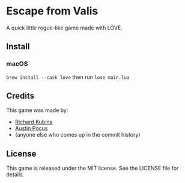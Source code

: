 # Escape from Valis

A quick little rogue-like game made with LÖVE.

## Install

### macOS

`brew install --cask love`
then run `love main.lua`

## Credits

This game was made by:

- [Richard Kubina][1]
- [Austin Pocus][2]
- (anyone else who comes up in the commit history)

## License

This game is released under the MIT license. See the LICENSE file for details.

[1]: https://github.com/RichardJohnn
[2]: https://austinpocus.com
